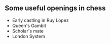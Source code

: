 ## Some useful openings in chess
- Early castling in Ruy Lopez
- Queen's Gambit
- Scholar's mate
- London System


